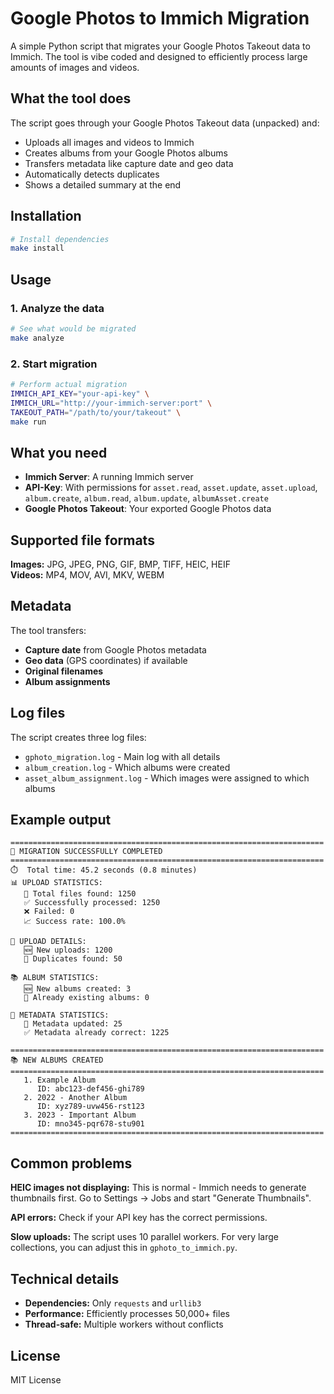 # Google Photos to Immich Migration

A simple Python script that migrates your Google Photos Takeout data to Immich. The tool is vibe coded and designed to efficiently process large amounts of images and videos.

## What the tool does

The script goes through your Google Photos Takeout data (unpacked) and:
- Uploads all images and videos to Immich
- Creates albums from your Google Photos albums
- Transfers metadata like capture date and geo data
- Automatically detects duplicates
- Shows a detailed summary at the end

## Installation

```bash
# Install dependencies
make install
```

## Usage

### 1. Analyze the data
```bash
# See what would be migrated
make analyze
```

### 2. Start migration
```bash
# Perform actual migration
IMMICH_API_KEY="your-api-key" \
IMMICH_URL="http://your-immich-server:port" \
TAKEOUT_PATH="/path/to/your/takeout" \
make run
```

## What you need

- **Immich Server**: A running Immich server
- **API-Key**: With permissions for `asset.read`, `asset.update`, `asset.upload`, `album.create`, `album.read`, `album.update`, `albumAsset.create`
- **Google Photos Takeout**: Your exported Google Photos data

## Supported file formats

**Images:** JPG, JPEG, PNG, GIF, BMP, TIFF, HEIC, HEIF  
**Videos:** MP4, MOV, AVI, MKV, WEBM

## Metadata

The tool transfers:
- **Capture date** from Google Photos metadata
- **Geo data** (GPS coordinates) if available
- **Original filenames**
- **Album assignments**

## Log files

The script creates three log files:
- `gphoto_migration.log` - Main log with all details
- `album_creation.log` - Which albums were created
- `asset_album_assignment.log` - Which images were assigned to which albums

## Example output

```
======================================================================
🎉 MIGRATION SUCCESSFULLY COMPLETED
======================================================================
⏱️  Total time: 45.2 seconds (0.8 minutes)
📊 UPLOAD STATISTICS:
   📁 Total files found: 1250
   ✅ Successfully processed: 1250
   ❌ Failed: 0
   📈 Success rate: 100.0%

🔄 UPLOAD DETAILS:
   🆕 New uploads: 1200
   🔄 Duplicates found: 50

📚 ALBUM STATISTICS:
   🆕 New albums created: 3
   📁 Already existing albums: 0

🔧 METADATA STATISTICS:
   🔄 Metadata updated: 25
   ✅ Metadata already correct: 1225

======================================================================
📚 NEW ALBUMS CREATED
======================================================================
   1. Example Album
      ID: abc123-def456-ghi789
   2. 2022 - Another Album
      ID: xyz789-uvw456-rst123
   3. 2023 - Important Album
      ID: mno345-pqr678-stu901
======================================================================
```

## Common problems

**HEIC images not displaying:** This is normal - Immich needs to generate thumbnails first. Go to Settings → Jobs and start "Generate Thumbnails".

**API errors:** Check if your API key has the correct permissions.

**Slow uploads:** The script uses 10 parallel workers. For very large collections, you can adjust this in `gphoto_to_immich.py`.

## Technical details

- **Dependencies:** Only `requests` and `urllib3`
- **Performance:** Efficiently processes 50,000+ files
- **Thread-safe:** Multiple workers without conflicts

## License

MIT License